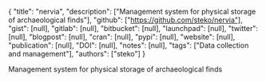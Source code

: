 {
  "title": "nervia",
  "description": ["Management system for physical storage of archaeological finds"],
  "github": ["https://github.com/steko/nervia"],
  "gist": [null],
  "gitlab": [null],
  "bitbucket": [null],
  "launchpad": [null],
  "twitter": [null],
  "blogpost": [null],
  "cran": [null],
  "pypi": [null],
  "website": [null],
  "publication": [null],
  "DOI": [null],
  "notes": [null],
  "tags": ["Data collection and management"],
  "authors": ["steko"]
}

<!-- Generated by csv2md.R – do not edit by hand -->

Management system for physical storage of archaeological finds